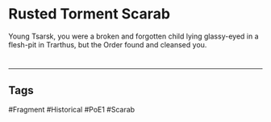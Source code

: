 # Rusted Torment Scarab
Young Tsarsk, you were a broken and forgotten child lying glassy-eyed in a flesh-pit in Trarthus, but the Order found and cleansed you.

#
---
## Tags
#Fragment
#Historical 
#PoE1 
#Scarab 